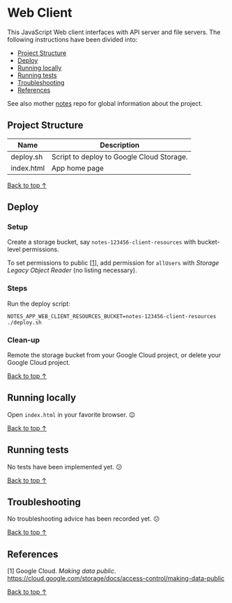 # Web Client

This JavaScript Web client interfaces with API server and file servers.
The following instructions have been divided into:

 - [Project Structure](#project-structure)
 - [Deploy](#deploy)
 - [Running locally](#running-locally)
 - [Running tests](#running-tests)
 - [Troubleshooting](#troubleshooting)
 - [References](#references)

See also mother [notes](https://github.com/desmarais-patrick/notes) repo for global information about the project.


## Project Structure

| Name                        | Description                                  |
|-----------------------------|----------------------------------------------|
| deploy.sh                   | Script to deploy to Google Cloud Storage.    |
| index.html                  | App home page                                |

<!-- TODO How to point to different API URLs. -->


[Back to top ↑](#)


## Deploy

### Setup

Create a storage bucket, say `notes-123456-client-resources` with bucket-level permissions.

To set permissions to public [[1](#references)], add permission for `allUsers` with *Storage Legacy Object Reader* (no listing necessary).

### Steps

Run the deploy script:

```
NOTES_APP_WEB_CLIENT_RESOURCES_BUCKET=notes-123456-client-resources
./deploy.sh
```

### Clean-up

Remote the storage bucket from your Google Cloud project, or delete your Google Cloud project.

<!-- TODO Review versioning considerations. -->
<!-- TODO Review caching considerations. -->

<!-- Consider doing fake authentication with client-side secret, at first. -->
<!-- TODO Error logging considerations as with Sentry.io -->


[Back to top ↑](#)


## Running locally

<!-- TODO Install and startup NGINX or python development server. -->

Open `index.html` in your favorite browser. 😉


[Back to top ↑](#)


## Running tests

No tests have been implemented yet. 😕

<!-- TODO Unit tests -->
<!-- TODO Preview project styles, components and animations. Like UXPin ad. -->


[Back to top ↑](#)


## Troubleshooting

No troubleshooting advice has been recorded yet. 😕


[Back to top ↑](#)


## References

 [1] Google Cloud. *Making data public*.
     https://cloud.google.com/storage/docs/access-control/making-data-public


[Back to top ↑](#)
